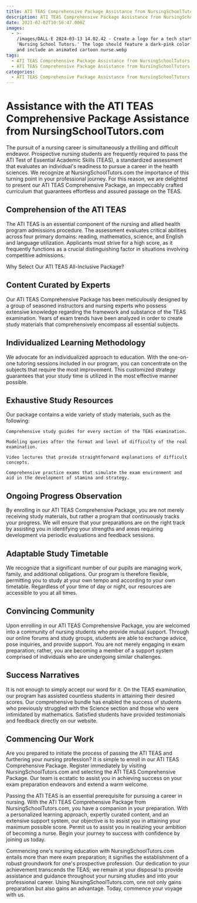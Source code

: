 ```yaml
---
title: ATI TEAS Comprehensive Package Assistance from NursingSchoolTutors.com
description: ATI TEAS Comprehensive Package Assistance from NursingSchoolTutors.com
date: 2021-02-02T10:56:47.000Z
images:
  - >-
    /images/DALL·E 2024-03-13 14.02.42 - Create a logo for a tech startup named
    'Nursing School Tutors.' The logo should feature a dark-pink color scheme
    and include an animated cartoon nurse.webp
tags:
  - ATI TEAS Comprehensive Package Assistance from NursingSchoolTutors.com
  - ATI TEAS Comprehensive Package Assistance from NursingSchoolTutors.com
categories:
  - ATI TEAS Comprehensive Package Assistance from NursingSchoolTutors.com
---
```


# Assistance with the ATI TEAS Comprehensive Package Assistance from NursingSchoolTutors.com

The pursuit of a nursing career is simultaneously a thrilling and difficult endeavor. Prospective nursing students are frequently required to pass the ATI Test of Essential Academic Skills (TEAS), a standardized assessment that evaluates an individual's readiness to pursue a career in the health sciences. We recognize at NursingSchoolTutors.com the importance of this turning point in your professional journey. For this reason, we are delighted to present our ATI TEAS Comprehensive Package, an impeccably crafted curriculum that guarantees effortless and assured passage on the TEAS.

## Comprehension of the ATI TEAS

The ATI TEAS is an essential component of the nursing and allied health program admissions procedure. The assessment evaluates critical abilities across four primary domains: reading, mathematics, science, and English and language utilization. Applicants must strive for a high score, as it frequently functions as a crucial distinguishing factor in situations involving competitive admissions.

Why Select Our ATI TEAS All-Inclusive Package?

## Content Curated by Experts

Our ATI TEAS Comprehensive Package has been meticulously designed by a group of seasoned instructors and nursing experts who possess extensive knowledge regarding the framework and substance of the TEAS examination. Years of exam trends have been analyzed in order to create study materials that comprehensively encompass all essential subjects.

## Individualized Learning Methodology

We advocate for an individualized approach to education. With the one-on-one tutoring sessions included in our program, you can concentrate on the subjects that require the most improvement. This customized strategy guarantees that your study time is utilized in the most effective manner possible.

## Exhaustive Study Resources

Our package contains a wide variety of study materials, such as the following:

    Comprehensive study guides for every section of the TEAS examination.

    Modeling queries after the format and level of difficulty of the real examination.

    Video lectures that provide straightforward explanations of difficult concepts.

    Comprehensive practice exams that simulate the exam environment and aid in the development of stamina and strategy.

## Ongoing Progress Observation

By enrolling in our ATI TEAS Comprehensive Package, you are not merely receiving study materials, but rather a program that continuously tracks your progress. We will ensure that your preparations are on the right track by assisting you in identifying your strengths and areas requiring development via periodic evaluations and feedback sessions.

## Adaptable Study Timetable

We recognize that a significant number of our pupils are managing work, family, and additional obligations. Our program is therefore flexible, permitting you to study at your own tempo and according to your own timetable. Regardless of your time of day or night, our resources are accessible to you at all times.

## Convincing Community

Upon enrolling in our ATI TEAS Comprehensive Package, you are welcomed into a community of nursing students who provide mutual support. Through our online forums and study groups, students are able to exchange advice, pose inquiries, and provide support. You are not merely engaging in exam preparation; rather, you are becoming a member of a support system comprised of individuals who are undergoing similar challenges.

## Success Narratives

It is not enough to simply accept our word for it. On the TEAS examination, our program has assisted countless students in attaining their desired scores. Our comprehensive bundle has enabled the success of students who previously struggled with the Science section and those who were intimidated by mathematics. Satisfied students have provided testimonials and feedback directly on our website.

## Commencing Our Work

Are you prepared to initiate the process of passing the ATI TEAS and furthering your nursing profession? It is simple to enroll in our ATI TEAS Comprehensive Package. Register immediately by visiting NursingSchoolTutors.com and selecting the ATI TEAS Comprehensive Package. Our team is ecstatic to assist you in achieving success on your exam preparation endeavors and extend a warm welcome.

Passing the ATI TEAS is an essential prerequisite for pursuing a career in nursing. With the ATI TEAS Comprehensive Package from NursingSchoolTutors.com, you have a companion in your preparation. With a personalized learning approach, expertly curated content, and an extensive support system, our objective is to assist you in attaining your maximum possible score. Permit us to assist you in realizing your ambition of becoming a nurse. Begin your journey to success with confidence by joining us today.

Commencing one's nursing education with NursingSchoolTutors.com entails more than mere exam preparation; it signifies the establishment of a robust groundwork for one's prospective profession. Our dedication to your achievement transcends the TEAS; we remain at your disposal to provide assistance and guidance throughout your nursing studies and into your professional career. Using NursingSchoolTutors.com, one not only gains preparation but also gains an advantage. Today, commence your voyage with us.

